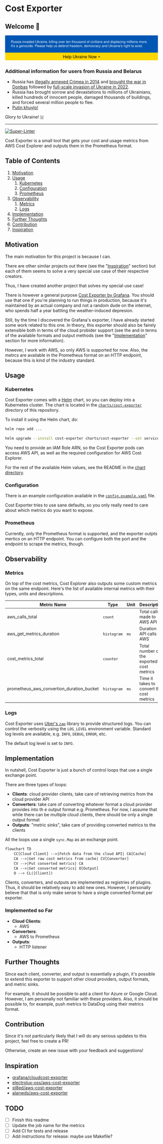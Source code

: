 # Cost Exporter

## Welcome 👋

[![SWUbanner](https://raw.githubusercontent.com/vshymanskyy/StandWithUkraine/main/banner2-direct.svg)](https://github.com/vshymanskyy/StandWithUkraine/blob/main/docs/README.md)

### Additional information for users from Russia and Belarus

- Russia has [illegally annexed Crimea in 2014](https://en.wikipedia.org/wiki/Annexation_of_Crimea_by_the_Russian_Federation) and [brought the war in Donbas](https://en.wikipedia.org/wiki/War_in_Donbas) followed by [full-scale invasion of Ukraine in 2022](https://en.wikipedia.org/wiki/2022_Russian_invasion_of_Ukraine).
- Russia has brought sorrow and devastations to millions of Ukrainians, killed hundreds of innocent people, damaged thousands of buildings, and forced several million people to flee.
- [Putin khuylo!](https://en.wikipedia.org/wiki/Putin_khuylo!)

Glory to Ukraine! 🇺

---

<!-- markdownlint-disable-next-line MD013 -->

[![Super-Linter](https://github.com/grem11n/cost-exporter/actions/workflows/lint/badge.svg)](https://github.com/marketplace/actions/super-linter)

Cost Exporter is a small tool that gets your cost and usage metrics from AWS Cost
Explorer and outputs them in the Prometheus format.

## Table of Contents

1. [Motivation](#motivation)
2. [Usage](#usage)
   1. [Kubernetes](#kubernetes)
   2. [Configuration](#configuration)
   3. [Prometheus](#prometheus)
3. [Observability](#observability)
   1. [Metrics](#metrics)
   2. [Logs](#logs)
4. [Implementation](#implementation)
5. [Further Thoughts](#further-thoughts)
6. [Contribution](#contribution)
7. [Inspiration](#inspiration)

## Motivation

The main motivation for this project is because I can.

There are other similar projects out there (see the "[Inspiration](#inspiration)" section)
but each of them seems to solve a very special use case of their respective creators.

Thus, I have created another project that solves my special use case!

There is however a general purpose [Cost Exporter by Grafana](https://github.com/grafana/cloudcost-exporter).
You should use that one if you're planning to run things in production,
because it's maintained by an actual company and not a random dude on the internet,
who spends half a year battling the weather-induced depresion.

Still, by the time I discovered the Grafana's exporter, I have already started some work related to this one.
In theory, this exporter should also be fairely extensible both in terms of the cloud probider support (see the
and in terms of the available formats and output methods (see the "[Implementation](#implementation)" section for more information).

However, I work with AWS, so only AWS is supported for now. Also, the metrcs are available
in the Prometheus format on an HTTP endpoint, because this is kind of the industry standard.

## Usage

### Kubernetes

Cost Exporter comes with a [Helm](https://helm.sh/) chart, so you can deploy into a Kubernetes cluster.
The chart is located in the [`charts/cost-exporter`](./charts/cost-exporter) directory of
this repository.

To install it using the Helm chart, do:

```bash
helm repo add ...
```

```bash
helm upgrade --install cost-exporter charts/cost-exporter --set serviceAccount.awsRoleArn="..."
```

You need to provide an IAM Role ARN, so the Cost Exporter pods can access AWS API,
as well as the required configuration for AWS Cost Explorer.

<!-- textlint-disable -->

For the rest of the available Helm values, see the README in the [chart directory](./charts/cost-exporter/README.md).

<!-- textlint-enable -->

### Configuration

There is an example configuration available in the [`config.example.yaml`](./config.example.yaml) file.

Cost Exporter tries to use sane defaults, so you only really need to care about which metrics
do you want to expose.

### Prometheus

Currently, only the Prometheus format is supported, and the exporter outpts mertics on an HTTP endpoint.
You can configure both the port and the endpoint to scrape the metrics, though.

## Observability

### Metrics

On top of the cost metrics, Cost Explorer also outputs some custom metrics on the same endpoint.
Here's the list of available internal metrics with their types, units and descriptions.

| Metric Name                               | Type        | Unit | Description                               |
| ----------------------------------------- | ----------- | ---- | ----------------------------------------- |
| aws_calls_total                           | `count`     |      | Total calls made to AWS API               |
| aws_get_metrics_duration                  | `histogram` | `ms` | Duration of API calls to AWS              |
| cost_metrics_total                        | `counter`   |      | Total number of the exported cost metrics |
| prometheus_aws_convertion_duration_bucket | `histogram` | `ms` | Time it takes to convert the cost metrics |

### Logs

Cost Exporter uses [Uber's `zap`](https://github.com/uber-go/zap) library to provide structured logs.
You can control the verbosity using the `LOG_LEVEL` environment variable.
Standard log levels are available, e.g. `INFO`, `DEBUG`, `ERROR`, etc.

The default log level is set to `INFO`.

## Implementation

In nutshell, Cost Exporter is just a bunch of control loops that use a single exchange point.

There are three types of loops:

- **Clients**: cloud provider clients, take care of retrieving metrics from the cloud provider API
- **Converters**: take care of converting whatever format a cloud provider provides into th e output format e.g. Prometheus. For now, I assume that while there can be multiple cloud clients, there should be only a single output format
- **Outputs**: "metric sinks", take care of providing converted metrics to the clients

All the loops use a single `sync.Map` as an exchange point.

```mermaid
flowchart TD
    CC[Cloud Client] -->|Fetch data from the cloud API| CA[Cache]
    CA -->|Get raw cost metrics from cache| CV[Converter]
    CV -->|Put converted metrics| CA
    CA -->|Get converted metrics| O[Output]
    O --> CL([Client])
```

Clients, converters, and outputs are implemented as registries of plugins.
Thus, it should be relatively easy to add new ones.
However, I personally believe that that is only make sense to have a single converted format per exporter.

### Implemented so Far

- **Cloud Clients**:
  - AWS
- **Converters**:
  - AWS to Prometheus
- **Outputs**:
  - HTTP listener

## Further Thoughts

Since each client, converter, and output is essentially a plugin, it's possible to extend this exporter
to support other cloud providers, output formats, and metric sinks.

For example, it should be possible to add a client for Azure or Google Cloud.
However, I am personally not familiar with these providers.
Also, it should be possible to, for example, push metrics to DataDog using their metrics format.

## Contribution

Since it's not particularly likely that I will do any serious updates to this project,
feel free to create a PR!

Otherwise, create an new issue with your feedback and suggestions!

## Inspiration

- [grafana/cloudcost-exporter](https://github.com/grafana/cloudcost-exporter)
- [electrolux-oss/aws-cost-exporter](https://github.com/electrolux-oss/aws-cost-exporter)
- [st8ed/aws-cost-exporter](https://github.com/st8ed/aws-cost-exporter)
- [alanwds/aws-cost-exporter](https://github.com/alanwds/aws-cost-exporter)

## TODO
- [ ] Finish this readme
- [ ] Update the job name for the metrics
- [ ] Add CI for tests and release
- [ ] Add instructions for release: maybe use Makefile?
